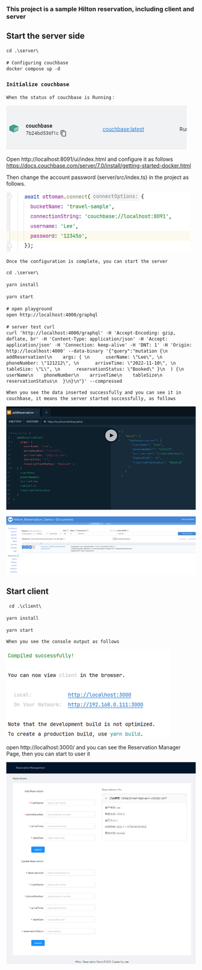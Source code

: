 ### This project is a sample Hilton reservation, including client and server

## Start the server side

```shell
cd .\server\ 

# Configuring couchbase
docker compose up -d
```


### `Initialize couchbase`
```
When the status of couchbase is Running：
```
![img_3.png](static_files//img_3.png)

Open http://localhost:8091/ui/index.html and configure it as follows https://docs.couchbase.com/server/7.0/install/getting-started-docker.html

Then change the account password (server/src/index.ts) in the project as follows.

![img.png](static_files/img.png)

```
Once the configuration is complete, you can start the server
```
```shell
cd .\server\ 

yarn install

yarn start

# open playground
open http://localhost:4000/graphql

# server test curl
curl 'http://localhost:4000/graphql' -H 'Accept-Encoding: gzip, deflate, br' -H 'Content-Type: application/json' -H 'Accept: application/json' -H 'Connection: keep-alive' -H 'DNT: 1' -H 'Origin: http://localhost:4000' --data-binary '{"query":"mutation {\n  addReservation(\n    args: { \n      userName: \"Lee\", \n      phoneNumber: \"121212\", \n      arriveTime: \"2022-11-10\", \n      tableSize: \"L\", \n      reservationStatus: \"Booked\" }\n  ) {\n    userName\n    phoneNumber\n    arriveTime\n    tableSize\n    reservationStatus\n  }\n}\n"}' --compressed
```
```
When you see the data inserted successfully and you can see it in couchbase, it means the server started successfully, as follows
```
![img_1.png](static_files/img_1.png)

![img_2.png](static_files/img_2.png)

## Start client

```shell
 cd .\client\

yarn install

yarn start
```
```
When you see the console output as follows
```
![img_4.png](static_files/img_4.png)

open http://localhost:3000/ and you can see the Reservation Manager Page, then you can start to user it 

![img_5.png](static_files/img_5.png)